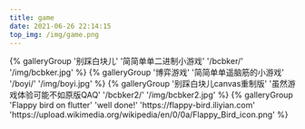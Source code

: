 ```yaml
---
title: game
date: 2021-06-26 22:14:15
top_img: /img/game.png
---
```


<div class="gallery-group-main">
{% galleryGroup '别踩白块儿' '简简单单二进制小游戏' '/bcbker/' '/img/bcbker.jpg' %}
{% galleryGroup '博弈游戏' '简简单单遥脑筋的小游戏' '/boyi/' '/img/boyi.jpg' %}
{% galleryGroup '别踩白块儿canvas重制版' '虽然游戏体验可能不如原版QAQ' '/bcbker2/' '/img/bcbker2.jpg' %}
{% galleryGroup 'Flappy bird on flutter' 'well done!' 'https://flappy-bird.iliyian.com' 'https://upload.wikimedia.org/wikipedia/en/0/0a/Flappy_Bird_icon.png' %}
</div>
